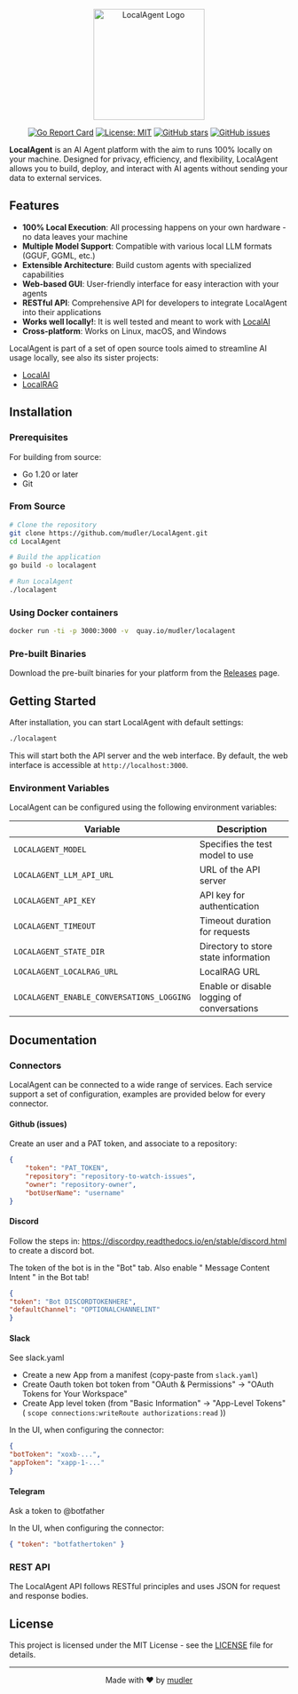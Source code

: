 <p align="center">
  <img src="https://github.com/user-attachments/assets/304ad402-5ddc-441b-a4b9-55ff9eec72be" alt="LocalAgent Logo" width="200"/>
</p>

<div align="center">
  
[![Go Report Card](https://goreportcard.com/badge/github.com/mudler/LocalAgent)](https://goreportcard.com/report/github.com/mudler/LocalAgent)
[![License: MIT](https://img.shields.io/badge/License-MIT-yellow.svg)](https://opensource.org/licenses/MIT)
[![GitHub stars](https://img.shields.io/github/stars/mudler/LocalAgent)](https://github.com/mudler/LocalAgent/stargazers)
[![GitHub issues](https://img.shields.io/github/issues/mudler/LocalAgent)](https://github.com/mudler/LocalAgent/issues)
  
</div>

**LocalAgent** is an AI Agent platform with the aim to runs 100% locally on your machine. Designed for privacy, efficiency, and flexibility, LocalAgent allows you to build, deploy, and interact with AI agents without sending your data to external services.

## Features

- **100% Local Execution**: All processing happens on your own hardware - no data leaves your machine
- **Multiple Model Support**: Compatible with various local LLM formats (GGUF, GGML, etc.)
- **Extensible Architecture**: Build custom agents with specialized capabilities
- **Web-based GUI**: User-friendly interface for easy interaction with your agents
- **RESTful API**: Comprehensive API for developers to integrate LocalAgent into their applications
- **Works well locally!**: It is well tested and meant to work with [LocalAI](https://github.com/mudler/LocalAI)
- **Cross-platform**: Works on Linux, macOS, and Windows

LocalAgent is part of a set of open source tools aimed to streamline AI usage locally, see also its sister projects:

- [LocalAI](https://github.com/mudler/LocalAI)
- [LocalRAG](https://github.com/mudler/LocalRAG)

## Installation

### Prerequisites

For building from source:

- Go 1.20 or later
- Git

### From Source

```bash
# Clone the repository
git clone https://github.com/mudler/LocalAgent.git
cd LocalAgent

# Build the application
go build -o localagent

# Run LocalAgent
./localagent
```

### Using Docker containers

```bash
docker run -ti -p 3000:3000 -v  quay.io/mudler/localagent
```

### Pre-built Binaries

Download the pre-built binaries for your platform from the [Releases](https://github.com/mudler/LocalAgent/releases) page.

## Getting Started

After installation, you can start LocalAgent with default settings:

```bash
./localagent
```

This will start both the API server and the web interface. By default, the web interface is accessible at `http://localhost:3000`.

### Environment Variables

LocalAgent can be configured using the following environment variables:

| Variable                      | Description                                      |
|-------------------------------|--------------------------------------------------|
| `LOCALAGENT_MODEL`                  | Specifies the test model to use                  |
| `LOCALAGENT_LLM_API_URL`                     | URL of the API server                            |
| `LOCALAGENT_API_KEY`                     | API key for authentication                       |
| `LOCALAGENT_TIMEOUT`                     | Timeout duration for requests                    |
| `LOCALAGENT_STATE_DIR`                   | Directory to store state information             |
| `LOCALAGENT_LOCALRAG_URL`                   | LocalRAG URL               |
| `LOCALAGENT_ENABLE_CONVERSATIONS_LOGGING`| Enable or disable logging of conversations       |

## Documentation

### Connectors

LocalAgent can be connected to a wide range of services. Each service support a set of configuration, examples are provided below for every connector.

#### Github (issues)

Create an user and a PAT token, and associate to a repository:

```json
{
	"token": "PAT_TOKEN",
    "repository": "repository-to-watch-issues",
    "owner": "repository-owner",
    "botUserName": "username"
}
```

#### Discord

Follow the steps in: https://discordpy.readthedocs.io/en/stable/discord.html to create a discord bot.   

The token of the bot is in the "Bot" tab. Also enable " Message Content Intent " in the Bot tab!

```json
{
"token": "Bot DISCORDTOKENHERE",
"defaultChannel": "OPTIONALCHANNELINT"
}
```

#### Slack

See slack.yaml

- Create a new App from a manifest (copy-paste from `slack.yaml`)
- Create Oauth token bot token from "OAuth & Permissions" -> "OAuth Tokens for Your Workspace"
- Create App level token (from "Basic Information" -> "App-Level Tokens" ( `scope connections:writeRoute authorizations:read` ))

In the UI, when configuring the connector:

```json
{
"botToken": "xoxb-...",
"appToken": "xapp-1-..."
}
```

#### Telegram

Ask a token to @botfather

In the UI, when configuring the connector:

```json
{ "token": "botfathertoken" }
```

### REST API

The LocalAgent API follows RESTful principles and uses JSON for request and response bodies.





## License

This project is licensed under the MIT License - see the [LICENSE](LICENSE) file for details.

---

<p align="center">
  Made with ❤️ by <a href="https://github.com/mudler">mudler</a>
</p>